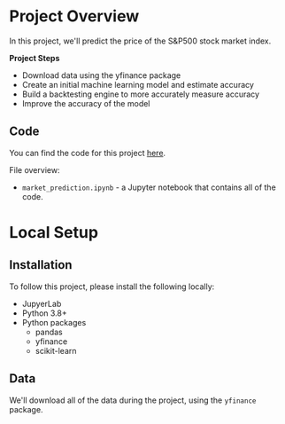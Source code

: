 # Project Overview

In this project, we'll predict the price of the S&P500 stock market index.

**Project Steps**

* Download data using the yfinance package
* Create an initial machine learning model and estimate accuracy
* Build a backtesting engine to more accurately measure accuracy
* Improve the accuracy of the model

## Code

You can find the code for this project [here](https://github.com/vinamrasangal/sp_500_prediction/blob/master/market_prediction.ipynb).

File overview:

* `market_prediction.ipynb` - a Jupyter notebook that contains all of the code.

# Local Setup

## Installation

To follow this project, please install the following locally:

* JupyerLab
* Python 3.8+
* Python packages
    * pandas
    * yfinance
    * scikit-learn

## Data

We'll download all of the data during the project, using the `yfinance` package.
